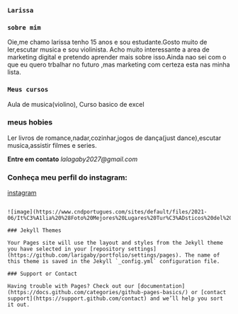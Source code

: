 ### `Larissa`

### `sobre mim`

Oie,me chamo larissa tenho 15 anos e sou estudante.Gosto muito de ler,escutar musica e sou violinista.
Acho muito interessante a area de marketing digital e pretendo aprender mais sobre isso.Ainda nao sei com o que eu quero trbalhar no futuro ,mas marketing com certeza esta nas minha lista.

### `Meus cursos`

Aula de musica(violino),
Curso basico de excel


### meus hobies
Ler livros de romance,nadar,cozinhar,jogos de dança(just dance),escutar musica,assistir filmes e series.

**Entre em contato**
_lalagaby2027@gmail.com_

### Conheça meu perfil do instagram:

[instagram](https://www.instagram.com/larissagabriela2027)
```

![image](https://www.cndportugues.com/sites/default/files/2021-06/It%C3%A1lia%20%28Foto%20Mejores%20Lugares%20Tur%C3%ADsticos%20del%20Mundo%29.jpg)

### Jekyll Themes

Your Pages site will use the layout and styles from the Jekyll theme you have selected in your [repository settings](https://github.com/larigaby/portfolio/settings/pages). The name of this theme is saved in the Jekyll `_config.yml` configuration file.

### Support or Contact

Having trouble with Pages? Check out our [documentation](https://docs.github.com/categories/github-pages-basics/) or [contact support](https://support.github.com/contact) and we’ll help you sort it out.

